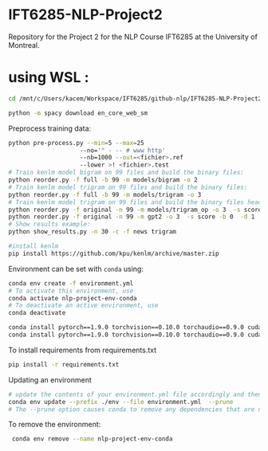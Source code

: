 # IFT6285-NLP-Project2
Repository for the Project 2 for the NLP Course IFT6285 at the University of Montreal.

# using WSL :
```bash
cd /mnt/c/Users/kacem/Workspace/IFT6285/github-nlp/IFT6285-NLP-Project2
```

```bash
python -m spacy download en_core_web_sm
```
Preprocess training data:
```bash
python pre-process.py --min=5 --max=25
                    --no='" - -- # www http'
                    --nb=1000 --out=<fichier>.ref
                    --lower >! <fichier>.test
# Train kenlm model bigram on 99 files and build the binary files:
python reorder.py -f full -b 99 -m models/bigram -o 2
# Train kenlm model trigram on 99 files and build the binary files:
python reorder.py -f full -b 99 -m models/trigram -o 3
# Train kenlm model trigram on 99 files and build the binary files head=3 backoff=1 scoring=score
python reorder.py -f original -n 99 -m models/trigram_op -o 3  -s score -b 1  -d 3
python reorder.py -f original -n 99 -m gpt2 -o 3  -s score -b 0  -d 1
# Show results example:
python show_results.py -n 30 -c -f news trigram

```

```bash
#install kenlm
pip install https://github.com/kpu/kenlm/archive/master.zip


```

Environment can be set with `conda` using:

```bash
conda env create -f environment.yml
# To activate this environment, use
conda activate nlp-project-env-conda
# To deactivate an active environment, use
conda deactivate
```
```bash
conda install pytorch==1.9.0 torchvision==0.10.0 torchaudio==0.9.0 cudatoolkit=11.1 -c pytorch -c conda-forge
conda install pytorch==1.9.0 torchvision==0.10.0 torchaudio==0.9.0 cudatoolkit=10.2 -c pytorch

```

To install requirements from requirements.txt

```bash
pip install -r requirements.txt
```

Updating an environment

```bash
# update the contents of your environment.yml file accordingly and then run the following command:
conda env update --prefix ./env --file environment.yml  --prune
# The --prune option causes conda to remove any dependencies that are no longer required from the environment.
```


To remove the environment:
```bash
 conda env remove --name nlp-project-env-conda
 ```